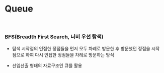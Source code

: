 # Queue

<br>

### BFS(Breadth First Search, 너비 우선 탐색)

- 탐색 시작점의 인접한 정점들을 먼저 모두 차례로 방문한 후 방문했던 정점을 시작점으로 하여 다시 인접한 정점들을 차례로 방문하는 방식

- 선입선출 형태의 자료구조인 큐를 활용